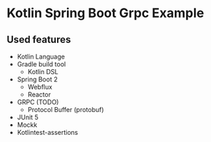 # Kotlin Spring Boot Grpc Example
## Used features

- Kotlin Language
- Gradle build tool
  - Kotlin DSL
- Spring Boot 2
  - Webflux
  - Reactor
- GRPC (TODO)
  - Protocol Buffer (protobuf)
- JUnit 5
- Mockk
- Kotlintest-assertions

